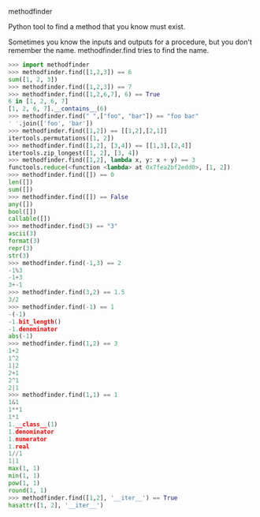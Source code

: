 methodfinder

Python tool to find a method that you know must exist.

Sometimes you know the inputs and outputs for a procedure, but you don't remember the name.
methodfinder.find tries to find the name.

```python
>>> import methodfinder
>>> methodfinder.find([1,2,3]) == 6
sum([1, 2, 3])
>>> methodfinder.find([1,2,3]) == 7
>>> methodfinder.find([1,2,6,7], 6) == True
6 in [1, 2, 6, 7]
[1, 2, 6, 7].__contains__(6)
>>> methodfinder.find(" ",["foo", "bar"]) == "foo bar"
' '.join(['foo', 'bar'])
>>> methodfinder.find([1,2]) == [[1,2],[2,1]]
itertools.permutations([1, 2])
>>> methodfinder.find([1,2], [3,4]) == [[1,3],[2,4]]
itertools.zip_longest([1, 2], [3, 4])
>>> methodfinder.find([1,2], lambda x, y: x + y) == 3
functools.reduce(<function <lambda> at 0x7fea2bf2edd0>, [1, 2])
>>> methodfinder.find([]) == 0
len([])
sum([])
>>> methodfinder.find([]) == False
any([])
bool([])
callable([])
>>> methodfinder.find(3) == "3"
ascii(3)
format(3)
repr(3)
str(3)
>>> methodfinder.find(-1,3) == 2
-1%3
-1+3
3+-1
>>> methodfinder.find(3,2) == 1.5
3/2
>>> methodfinder.find(-1) == 1
-(-1)
-1.bit_length()
-1.denominator
abs(-1)
>>> methodfinder.find(1,2) == 3
1+2
1^2
1|2
2+1
2^1
2|1
>>> methodfinder.find(1,1) == 1
1&1
1**1
1*1
1.__class__(1)
1.denominator
1.numerator
1.real
1//1
1|1
max(1, 1)
min(1, 1)
pow(1, 1)
round(1, 1)
>>> methodfinder.find([1,2], '__iter__') == True
hasattr([1, 2], '__iter__')
```
